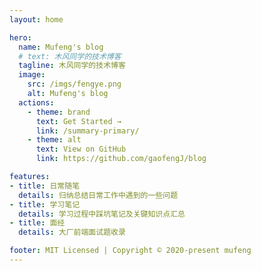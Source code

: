 ```yaml
---
layout: home

hero:
  name: Mufeng's blog
  # text: 木风同学的技术博客
  tagline: 木风同学的技术博客
  image:
    src: /imgs/fengye.png
    alt: Mufeng's blog
  actions:
    - theme: brand
      text: Get Started →
      link: /summary-primary/
    - theme: alt
      text: View on GitHub
      link: https://github.com/gaofengJ/blog

features:
- title: 日常随笔
  details: 归纳总结日常工作中遇到的一些问题
- title: 学习笔记
  details: 学习过程中踩坑笔记及关键知识点汇总
- title: 面经
  details: 大厂前端面试题收录

footer: MIT Licensed | Copyright © 2020-present mufeng
---
```

